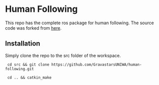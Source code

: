 # Human Following
This repo has the complete ros package for human following. The source code was forked from [here](https://github.com/hannurim/human-following).

## Installation
Simply clone the repo to the src folder of the workspace.

``` cd src && git clone https://github.com/GravastarsUNIWA/human-following.git```

``` cd .. && catkin_make```

